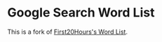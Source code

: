 # Google Search Word List

This is a fork of [First20Hours's Word List](https://github.com/first20hours/google-10000-english).

